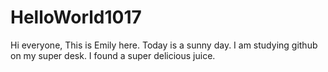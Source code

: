 # HelloWorld1017
Hi everyone, 
This is Emily here.
Today is a sunny day. I am studying github on my super desk.
I found a super delicious juice.
